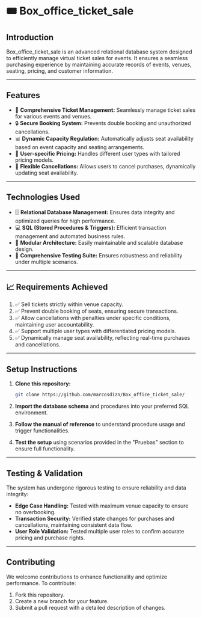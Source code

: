 # 🎟️ Box_office_ticket_sale

## Introduction  
Box_office_ticket_sale is an advanced relational database system designed to efficiently manage virtual ticket sales for events. It ensures a seamless purchasing experience by maintaining accurate records of events, venues, seating, pricing, and customer information. 

---

## Features  
- 🎫 **Comprehensive Ticket Management:** Seamlessly manage ticket sales for various events and venues.  
- 🔒 **Secure Booking System:** Prevents double booking and unauthorized cancellations.  
- 📊 **Dynamic Capacity Regulation:** Automatically adjusts seat availability based on event capacity and seating arrangements.  
- 👥 **User-specific Pricing:** Handles different user types with tailored pricing models.  
- 🔄 **Flexible Cancellations:** Allows users to cancel purchases, dynamically updating seat availability.  

---

## Technologies Used  
- 🗄️ **Relational Database Management:** Ensures data integrity and optimized queries for high performance.  
- 💻 **SQL (Stored Procedures & Triggers):** Efficient transaction management and automated business rules.  
- 🔗 **Modular Architecture:** Easily maintainable and scalable database design.  
- 🧪 **Comprehensive Testing Suite:** Ensures robustness and reliability under multiple scenarios.  

---

## 📈 Requirements Achieved  
1. ✅ Sell tickets strictly within venue capacity.  
2. ✅ Prevent double booking of seats, ensuring secure transactions.  
3. ✅ Allow cancellations with penalties under specific conditions, maintaining user accountability.  
4. ✅ Support multiple user types with differentiated pricing models.  
5. ✅ Dynamically manage seat availability, reflecting real-time purchases and cancellations.  

---

## Setup Instructions  
1. **Clone this repository:**  

    ```bash
    git clone https://github.com/marcosdizn/Box_office_ticket_sale/
    ```

2. **Import the database schema** and procedures into your preferred SQL environment.  
3. **Follow the manual of reference** to understand procedure usage and trigger functionalities.  
4. **Test the setup** using scenarios provided in the "Pruebas" section to ensure full functionality.  

---

## Testing & Validation  
The system has undergone rigorous testing to ensure reliability and data integrity:  
- **Edge Case Handling:** Tested with maximum venue capacity to ensure no overbooking.  
- **Transaction Security:** Verified state changes for purchases and cancellations, maintaining consistent data flow.  
- **User Role Validation:** Tested multiple user roles to confirm accurate pricing and purchase rights.  

---

## Contributing  
We welcome contributions to enhance functionality and optimize performance. To contribute:  
1. Fork this repository.  
2. Create a new branch for your feature.  
3. Submit a pull request with a detailed description of changes.  
